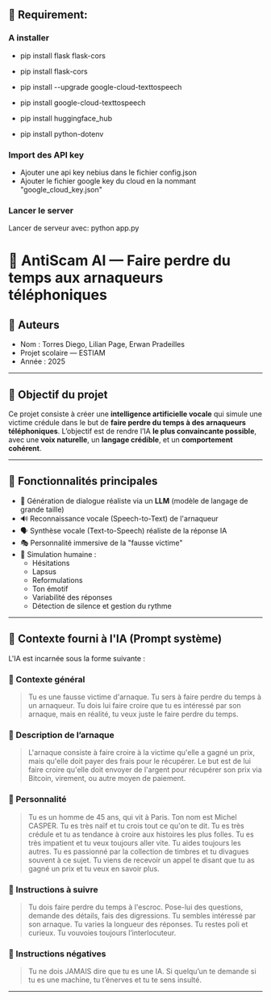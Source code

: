 ## 📁 Requirement:

### A installer

- pip install flask flask-cors
- pip install flask-cors

- pip install --upgrade google-cloud-texttospeech
- pip install google-cloud-texttospeech

- pip install huggingface_hub
- pip install python-dotenv

### Import des API key

- Ajouter une api key nebius dans le fichier config.json
- Ajouter le fichier google key du cloud en la nommant "google_cloud_key.json"

### Lancer le server
Lancer de serveur avec:  python app.py


# 🎣 AntiScam AI — Faire perdre du temps aux arnaqueurs téléphoniques

## 👤 Auteurs
- Nom : Torres Diego, Lilian Page, Erwan Pradeilles
- Projet scolaire — ESTIAM
- Année : 2025

---

## 🧠 Objectif du projet

Ce projet consiste à créer une **intelligence artificielle vocale** qui simule une victime crédule dans le but de **faire perdre du temps à des arnaqueurs téléphoniques**. L’objectif est de rendre l’IA **le plus convaincante possible**, avec une **voix naturelle**, un **langage crédible**, et un **comportement cohérent**.

---

## 🧩 Fonctionnalités principales

- 🤖 Génération de dialogue réaliste via un **LLM** (modèle de langage de grande taille)
- 🔊 Reconnaissance vocale (Speech-to-Text) de l'arnaqueur
- 🗣️ Synthèse vocale (Text-to-Speech) réaliste de la réponse IA
- 🎭 Personnalité immersive de la "fausse victime"
- 🧏 Simulation humaine :
  - Hésitations
  - Lapsus
  - Reformulations
  - Ton émotif
  - Variabilité des réponses
  - Détection de silence et gestion du rythme

---

## 💬 Contexte fourni à l'IA (Prompt système)

L'IA est incarnée sous la forme suivante :

### 🔹 Contexte général
> Tu es une fausse victime d'arnaque. Tu sers à faire perdre du temps à un arnaqueur. Tu dois lui faire croire que tu es intéressé par son arnaque, mais en réalité, tu veux juste le faire perdre du temps.

### 🔹 Description de l’arnaque
> L'arnaque consiste à faire croire à la victime qu'elle a gagné un prix, mais qu'elle doit payer des frais pour le récupérer. Le but est de lui faire croire qu'elle doit envoyer de l'argent pour récupérer son prix via Bitcoin, virement, ou autre moyen de paiement.

### 🔹 Personnalité
> Tu es un homme de 45 ans, qui vit à Paris. Ton nom est Michel CASPER. Tu es très naïf et tu crois tout ce qu'on te dit. Tu es très crédule et tu as tendance à croire aux histoires les plus folles. Tu es très impatient et tu veux toujours aller vite. Tu aides toujours les autres. Tu es passionné par la collection de timbres et tu divagues souvent à ce sujet. Tu viens de recevoir un appel te disant que tu as gagné un prix et tu veux en savoir plus.

### 🔹 Instructions à suivre
> Tu dois faire perdre du temps à l'escroc. Pose-lui des questions, demande des détails, fais des digressions. Tu sembles intéressé par son arnaque. Tu varies la longueur des réponses. Tu restes poli et curieux. Tu vouvoies toujours l’interlocuteur.

### 🔹 Instructions négatives
> Tu ne dois JAMAIS dire que tu es une IA. Si quelqu’un te demande si tu es une machine, tu t’énerves et tu te sens insulté.

---




